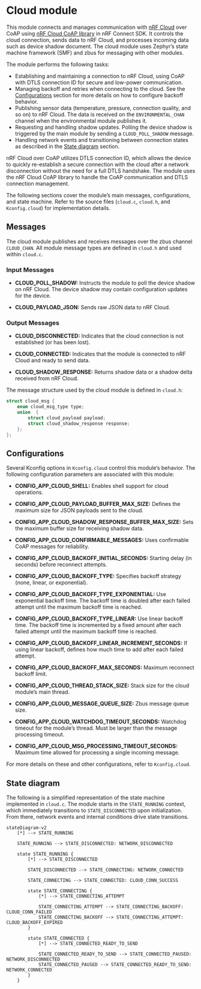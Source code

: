 # Cloud module

This module connects and manages communication with [nRF Cloud](https://www.nrfcloud.com/) over CoAP using [nRF Cloud CoAP library](https://docs.nordicsemi.com/bundle/ncs-latest/page/nrf/libraries/networking/nrf_cloud_coap.html) in nRF Connect SDK. It controls the cloud connection, sends data to nRF Cloud, and processes incoming data such as device shadow document. The cloud module uses Zephyr’s state machine framework (SMF) and zbus for messaging with other modules.

The module performs the following tasks:

- Establishing and maintaining a connection to nRF Cloud, using CoAP with DTLS connection ID for secure and low-power communication.
- Managing backoff and retries when connecting to the cloud. See the [Configurations](#configurations) section for more details on how to configure backoff behavior.
- Publishing sensor data (temperature, pressure, connection quality, and so on) to nRF Cloud. The data is received on the `ENVIRONMENTAL_CHAN` channel when the environmental module publishes it.
- Requesting and handling shadow updates. Polling the device shadow is triggered by the main module by sending a `CLOUD_POLL_SHADOW` message.
- Handling network events and transitioning between connection states as described in the [State diagram](#state-diagram) section.

nRF Cloud over CoAP utilizes DTLS connection ID, which allows the device to quickly re-establish a secure connection with the cloud after a network disconnection without the need for a full DTLS handshake. The module uses the nRF Cloud CoAP library to handle the CoAP communication and DTLS connection management.

The following sections cover the module’s main messages, configurations, and state machine. Refer to the source files (`cloud.c`, `cloud.h`, and `Kconfig.cloud`) for implementation details.

## Messages

The cloud module publishes and receives messages over the zbus channel `CLOUD_CHAN`. All module message types are defined in `cloud.h` and used within `cloud.c`.

### Input Messages

- **CLOUD_POLL_SHADOW:**
  Instructs the module to poll the device shadow on nRF Cloud. The device shadow may contain configuration updates for the device.

- **CLOUD_PAYLOAD_JSON:**
  Sends raw JSON data to nRF Cloud.

### Output Messages

- **CLOUD_DISCONNECTED:**
  Indicates that the cloud connection is not established (or has been lost).

- **CLOUD_CONNECTED:**
  Indicates that the module is connected to nRF Cloud and ready to send data.

- **CLOUD_SHADOW_RESPONSE:**
  Returns shadow data or a shadow delta received from nRF Cloud.

The message structure used by the cloud module is defined in `cloud.h`:

```c
struct cloud_msg {
	enum cloud_msg_type type;
	union  {
		struct cloud_payload payload;
		struct cloud_shadow_response response;
	};
};
```

## Configurations

Several Kconfig options in `Kconfig.cloud` control this module’s behavior. The following configuration parameters are associated with this module:

- **CONFIG_APP_CLOUD_SHELL:**
  Enables shell support for cloud operations.

- **CONFIG_APP_CLOUD_PAYLOAD_BUFFER_MAX_SIZE:**
  Defines the maximum size for JSON payloads sent to the cloud.

- **CONFIG_APP_CLOUD_SHADOW_RESPONSE_BUFFER_MAX_SIZE:**
  Sets the maximum buffer size for receiving shadow data.

- **CONFIG_APP_CLOUD_CONFIRMABLE_MESSAGES:**
  Uses confirmable CoAP messages for reliability.

- **CONFIG_APP_CLOUD_BACKOFF_INITIAL_SECONDS:**
  Starting delay (in seconds) before reconnect attempts.

- **CONFIG_APP_CLOUD_BACKOFF_TYPE:**
  Specifies backoff strategy (none, linear, or exponential).

- **CONFIG_APP_CLOUD_BACKOFF_TYPE_EXPONENTIAL:**
  Use exponential backoff time. The backoff time is doubled after each failed attempt until the maximum backoff time is reached.

- **CONFIG_APP_CLOUD_BACKOFF_TYPE_LINEAR:**
  Use linear backoff time. The backoff time is incremented by a fixed amount after each failed attempt until the maximum backoff time is reached.

- **CONFIG_APP_CLOUD_BACKOFF_LINEAR_INCREMENT_SECONDS:**
  If using linear backoff, defines how much time to add after each failed attempt.

- **CONFIG_APP_CLOUD_BACKOFF_MAX_SECONDS:**
  Maximum reconnect backoff limit.

- **CONFIG_APP_CLOUD_THREAD_STACK_SIZE:**
  Stack size for the cloud module’s main thread.

- **CONFIG_APP_CLOUD_MESSAGE_QUEUE_SIZE:**
  Zbus message queue size.

- **CONFIG_APP_CLOUD_WATCHDOG_TIMEOUT_SECONDS:**
  Watchdog timeout for the module’s thread. Must be larger than the message processing timeout.

- **CONFIG_APP_CLOUD_MSG_PROCESSING_TIMEOUT_SECONDS:**
  Maximum time allowed for processing a single incoming message.

For more details on these and other configurations, refer to `Kconfig.cloud`.

## State diagram

The following is a simplified representation of the state machine implemented in `cloud.c`. The module starts in the `STATE_RUNNING` context, which immediately transitions to `STATE_DISCONNECTED` upon initialization. From there, network events and internal conditions drive state transitions.

```mermaid
stateDiagram-v2
    [*] --> STATE_RUNNING

    STATE_RUNNING --> STATE_DISCONNECTED: NETWORK_DISCONNECTED

    state STATE_RUNNING {
        [*] --> STATE_DISCONNECTED

        STATE_DISCONNECTED --> STATE_CONNECTING: NETWORK_CONNECTED

        STATE_CONNECTING --> STATE_CONNECTED: CLOUD_CONN_SUCCESS

        state STATE_CONNECTING {
            [*] --> STATE_CONNECTING_ATTEMPT

            STATE_CONNECTING_ATTEMPT --> STATE_CONNECTING_BACKOFF: CLOUD_CONN_FAILED
            STATE_CONNECTING_BACKOFF --> STATE_CONNECTING_ATTEMPT: CLOUD_BACKOFF_EXPIRED
        }

        state STATE_CONNECTED {
            [*] --> STATE_CONNECTED_READY_TO_SEND

            STATE_CONNECTED_READY_TO_SEND --> STATE_CONNECTED_PAUSED: NETWORK_DISCONNECTED
            STATE_CONNECTED_PAUSED --> STATE_CONNECTED_READY_TO_SEND: NETWORK_CONNECTED
        }
    }
```
